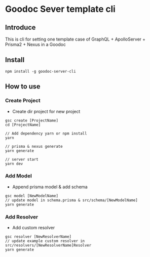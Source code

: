 # Goodoc Sever template cli

## Introduce
This is cli for setting one template case of GraphQL + ApolloServer + Prisma2 + Nexus in a Goodoc

## Install
```
npm install -g goodoc-server-cli 
```

## How to use
### Create Project
* Create dir project for new project
```
gsc create [ProjectName]
cd [ProjectName]

// Add dependency yarn or npm install
yarn

// prisma & nexus generate
yarn generate

// server start
yarn dev
```

### Add Model
* Append prisma model & add schema
```
gsc model [NewModelName]
// update model in schema.prisma & src/schema/[NewModelName]
yarn generate

```

### Add Resolver
* Add custom resolver
```
gsc resolver [NewResolverName]
// update example custom resolver in src/resolvers/[NewResolverName]Resolver
yarn generate
```